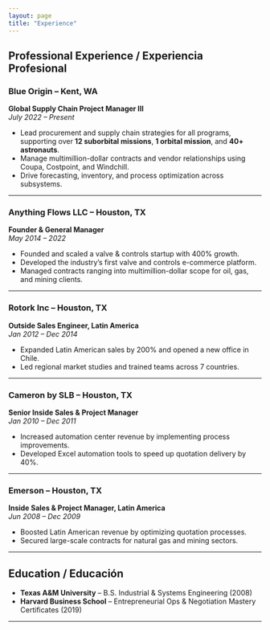 ```yaml
---
layout: page
title: "Experience"
---
```


## Professional Experience / Experiencia Profesional

### Blue Origin – Kent, WA
**Global Supply Chain Project Manager III**  
*July 2022 – Present*

- Lead procurement and supply chain strategies for all programs, supporting over **12 suborbital missions**, **1 orbital mission**, and **40+ astronauts**.  
- Manage multimillion-dollar contracts and vendor relationships using Coupa, Costpoint, and Windchill.  
- Drive forecasting, inventory, and process optimization across subsystems.  

---

### Anything Flows LLC – Houston, TX
**Founder & General Manager**  
*May 2014 – 2022*

- Founded and scaled a valve & controls startup with 400% growth.  
- Developed the industry’s first valve and controls e-commerce platform.  
- Managed contracts ranging into multimillion-dollar scope for oil, gas, and mining clients.  

---

### Rotork Inc – Houston, TX
**Outside Sales Engineer, Latin America**  
*Jan 2012 – Dec 2014*

- Expanded Latin American sales by 200% and opened a new office in Chile.  
- Led regional market studies and trained teams across 7 countries.  

---

### Cameron by SLB – Houston, TX
**Senior Inside Sales & Project Manager**  
*Jan 2010 – Dec 2011*

- Increased automation center revenue by implementing process improvements.  
- Developed Excel automation tools to speed up quotation delivery by 40%.  

---

### Emerson – Houston, TX
**Inside Sales & Project Manager, Latin America**  
*Jun 2008 – Dec 2009*

- Boosted Latin American revenue by optimizing quotation processes.  
- Secured large-scale contracts for natural gas and mining sectors.  

---

## Education / Educación

- **Texas A&M University** – B.S. Industrial & Systems Engineering (2008)  
- **Harvard Business School** – Entrepreneurial Ops & Negotiation Mastery Certificates (2019)

---

<style>
/* Tailwind handles most responsiveness. Additional tweaks if needed */
@media (max-width: 640px) {
  h2, h3 {
    font-size: 1.1rem;
  }
  p, li {
    font-size: 0.95rem;
  }
}
</style>

